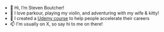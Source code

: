 - 👋 Hi, I’m Steven Boutcher!
- 🎻 I love parkour, playing my violin, and adventuring with my wife & kitty!
- 🚀 I created a [Udemy course](https://www.udemy.com/course/elevate-your-team/) to help people accelerate their careers
- 📫 I'm usually on X, so say hi to me on there!

<!---
boutchersj/boutchersj is a ✨ special ✨ repository because its `README.md` (this file) appears on your GitHub profile.
You can click the Preview link to take a look at your changes.
--->
